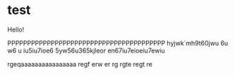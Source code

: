 # test

Hello!



PPPPPPPPPPPPPPPPPPPPPPPPPPPPPPPPPPPPPPPP
hyjwk´mh9t60jwu 6u w6 u iu5iu7ioe6
5yw56u365kjleor  en67iu7eioeiu7ewiu
 
 
 
 
 
 
 rgeqaaaaaaaaaaaaaaaa
 regf
 erw
 er
 rg
 rgte
 regt
 re
 
